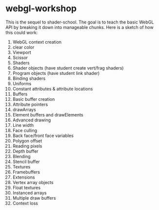 webgl-workshop
==============

This is the sequel to shader-school.  The goal is to teach the basic WebGL API by breaking it down into manageable chunks.  Here is a sketch of how this could work:

1.  WebGL context creation
  1.  clear color
  1.  Viewport
  1.  Scissor
1.  Shaders
  1.  Shader objects (have student create vert/frag shaders)
  1.  Program objects (have student link shader)
  1.  Binding shaders
  1.  Uniforms
  1.  Constant attributes & attribute locations
1.  Buffers
  1.  Basic buffer creation
  1.  Attribute pointers
  1.  drawArrays
  1.  Element buffers and drawElements
1.  Advanced drawing
  1.  Line width
  1.  Face culling
  1.  Back face/front face variables
  1.  Polygon offset
  1.  Reading pixels
  1.  Depth buffer
  1.  Blending
  1.  Stencil buffer
1.  Textures
1.  Framebuffers
1.  Extensions
  1. Vertex array objects
  1. Float textures
  1. Instanced arrays
  1. Multiple draw buffers
  1.  Context loss
